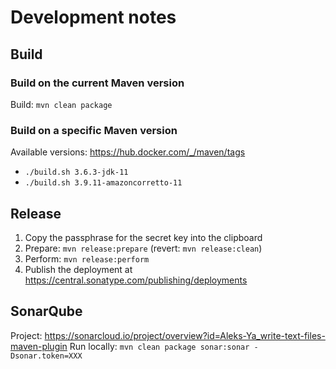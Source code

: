 # Development notes

## Build

### Build on the current Maven version
Build: `mvn clean package`

### Build on a specific Maven version
Available versions: https://hub.docker.com/_/maven/tags
- `./build.sh 3.6.3-jdk-11`
- `./build.sh 3.9.11-amazoncorretto-11`

## Release
1. Copy the passphrase for the secret key into the clipboard
2. Prepare: `mvn release:prepare` (revert: `mvn release:clean`)
3. Perform: `mvn release:perform`
4. Publish the deployment at https://central.sonatype.com/publishing/deployments

## SonarQube
Project: https://sonarcloud.io/project/overview?id=Aleks-Ya_write-text-files-maven-plugin
Run locally: `mvn clean package sonar:sonar -Dsonar.token=XXX`